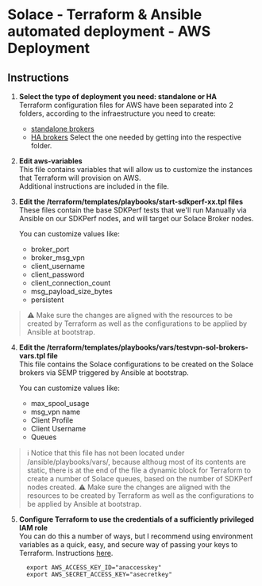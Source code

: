 # Solace - Terraform & Ansible automated deployment - AWS Deployment

## Instructions

1. **Select the type of deployment you need: standalone or HA**  
   Terraform configuration files for AWS have been separated into 2 folders, according to the infraestructure you need to create:
   - [standalone brokers](./standalone)
   - [HA brokers](./HA)
   Select the one needed by getting into the respective folder.

2. **Edit aws-variables**  
   This file contains variables that will allow us to customize the instances that Terraform will provision on AWS.  
   Additional instructions are included in the file.

3. **Edit the /terraform/templates/playbooks/start-sdkperf-xx.tpl files**  
   These files contain the base SDKPerf tests that we'll run Manually via Ansible on our SDKPerf nodes, and will target our Solace Broker nodes.

   You can customize values like:
   - broker_port
   - broker_msg_vpn
   - client_username
   - client_password
   - client_connection_count
   - msg_payload_size_bytes
   - persistent

> :warning: Make sure the changes are aligned with the resources to be created by Terraform as well as the configurations to be applied by Ansible at bootstrap.

4. **Edit the /terraform/templates/playbooks/vars/testvpn-sol-brokers-vars.tpl file**  
   This file contains the Solace configurations to be created on the Solace brokers via SEMP triggered by Ansible at bootstrap.

   You can customize values like:
   - max_spool_usage
   - msg_vpn name
   - Client Profile
   - Client Username
   - Queues

> :information_source: Notice that this file has not been located under /ansible/playbooks/vars/, because althoug most of its contents are static, there is at the end of the file a dynamic block for Terraform to create a number of Solace queues, based on the number of SDKPerf nodes created.
> :warning: Make sure the changes are aligned with the resources to be created by Terraform as well as the configurations to be applied by Ansible at bootstrap.


5. **Configure Terraform to use the credentials of a sufficiently privileged IAM role**  
   You can do this a number of ways, but I recommend using environment variables as a quick, easy, and secure way of passing your keys to Terraform. Instructions [here](https://www.terraform.io/docs/providers/aws/index.html#environment-variables).
   ```
     export AWS_ACCESS_KEY_ID="anaccesskey"
     export AWS_SECRET_ACCESS_KEY="asecretkey"
   ```
